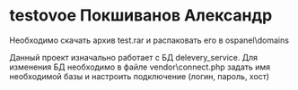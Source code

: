 # testovoe Покшиванов Александр

Необходимо скачать архив test.rar и распаковать его в ospanel\domains

Данный проект изначально работает с БД delevery_service. Для изменения БД необходимо в файле vendor\connect.php задать имя необходимой базы и настроить подключение (логин, пароль, хост)
